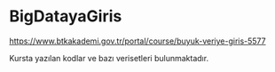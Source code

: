 # BigDatayaGiris
https://www.btkakademi.gov.tr/portal/course/buyuk-veriye-giris-5577

Kursta yazılan kodlar ve bazı verisetleri bulunmaktadır.
